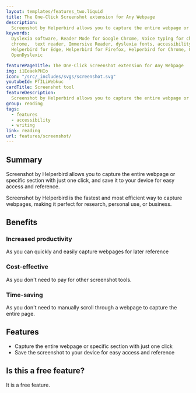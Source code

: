 ```yaml
---
layout: templates/features_two.liquid
title: The One-Click Screenshot extension for Any Webpage
description:
  Screenshot by Helperbird allows you to capture the entire webpage or specific section with just one click, and save it to your device for easy access and reference. Screenshot by Helperbird is the fastest and most efficient way to capture webpages, making it perfect for research, personal use, or business.
keywords:
  Dyslexia software, Reader Mode for Google Chrome, Voice typing for chrome, Text to speech for
  chrome,  text reader, Immersive Reader, dyslexia fonts, accessibility software, dyslexia software,
  Helperbird for Edge, Helperbird for Firefox, Helperbird for Chrome, Opendyslexic for Chrome,
  OpenDyslexic

featurePageTitle: The One-Click Screenshot extension for Any Webpage
img: i1EeaekPHIo
icon: "/src/_includes/svgs/screenshot.svg"
youtubeId: PfILiWebkuc
cardTitle: Screenshot tool
featureDescription:
  Screenshot by Helperbird allows you to capture the entire webpage or specific section with just one click, and save it to your device for easy access and reference.
group: reading
tags: 
  - features
  - accessibility
  - writing
link: reading
url: features/screenshot/
---
```


## Summary

Screenshot by Helperbird allows you to capture the entire webpage or specific section with just one click, and save it to your device for easy access and reference. 

Screenshot by Helperbird is the fastest and most efficient way to capture webpages, making it perfect for research, personal use, or business.


## Benefits

### Increased productivity
As you can quickly and easily capture webpages for later reference

### Cost-effective
As you don't need to pay for other screenshot tools.

### Time-saving
As you don't need to manually scroll through a webpage to capture the entire page.

## Features

- Capture the entire webpage or specific section with just one click
- Save the screenshot to your device for easy access and reference

## Is this a free feature?
It is a free feature.